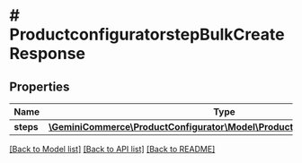 # # ProductconfiguratorstepBulkCreateResponse


## Properties


Name | Type | Description | Notes
------------ | ------------- | ------------- | -------------
**steps**| [**\GeminiCommerce\ProductConfigurator\Model\ProductconfiguratorstepEntity[]**](ProductconfiguratorstepEntity.md) |   | [optional]


[[Back to Model list]](../../README.md#models) [[Back to API list]](../../README.md#endpoints) [[Back to README]](../../README.md)